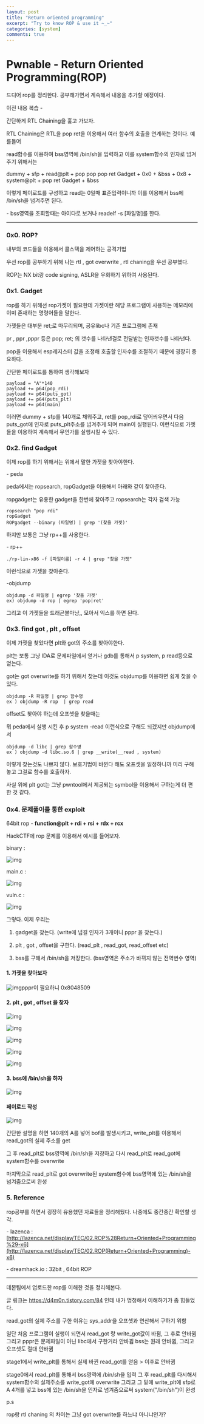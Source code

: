 ```yaml
---
layout: post
title: "Return oriented programming"
excerpt: "Try to know ROP & use it ~_~"
categories: [system]
comments: true 
---
```


<h1>Pwnable - Return Oriented Programming(ROP)</h1>

드디어 rop를 정리한다. 공부해가면서 계속해서 내용을 추가할 예정이다.

이전 내용 복습 -

간단하게 RTL Chaining을 훑고 가보자.

RTL Chaining은 RTL을 pop ret을 이용해서 여러 함수의 호출을 연계하는 것이다. 예를들어 

read함수를 이용하여 bss영역에 /bin/sh을 입력하고 이를 system함수의 인자로 넘겨주기 위해서는

dummy + sfp + read@plt + pop pop pop ret Gadget + 0x0 + &bss + 0x8 + system@plt + pop ret Gadget + &bss 

이렇게 페이로드를 구성하고 read는 0일때 표준입력이니까 이를 이용해서 bss에 /bin/sh을 넘겨주면 된다.

\- bss영역을 조회할때는 아이다로 보거나 readelf -s [파일명]를 한다.

------

### 0x0. ROP?

내부의 코드들을 이용해서 콜스택을 제어하는 공격기법

우선 rop를 공부하기 위해 나는 rtl , got overwrite , rtl chaning을 우선 공부했다. 

ROP는 NX bit랑 code signing, ASLR을 우회하기 위하여 사용된다.



### 0x1. Gadget

rop를 하기 위해선 rop가젯이 필요한데 가젯이란 해당 프로그램이 사용하는 메모리에 이미 존재하는 명령어들을 말한다.

가젯들은 대부분 ret;로 마무리되며, 공유libc나 기존 프로그램에 존재 

pr , ppr ,pppr 등은 pop; ret; 의 갯수를 나타낸걸로 전달받는 인자갯수를 나타낸다.

pop을 이용해서 esp레지스터 값을 조정해 호출할 인자수를 조절하기 때문에 굉장히 중요하다.

간단한 페이로드를 통하여 생각해보자

```
payload = "A"*140
payload += p64(pop_rdi)
payload += p64(puts_got)
payload += p64(puts_plt)
payload += p64(main)
```

이러면 dummy + sfp를 140개로 채워주고, ret를 pop_rdi로 덮어씌우면서 다음 puts_got에 인자로 puts_plt주소를 넘겨주게 되며 main이 실행된다. 이런식으로 가젯들을 이용하여 계속해서 무언가를 실행시킬 수 있다.



### 0x2. find Gadget

이제 rop를 하기 위해서는 위에서 말한 가젯을 찾아야한다. 

\- peda

peda에서는 ropsearch, ropGadget을 이용해서 아래와 같이 찾아준다. 

ropgadget는 유용한 gadget을 한번에 찾아주고 ropsearch는 각자 검색 가능

```
ropsearch "pop rdi"
ropGadget
ROPgadget --binary (파일명) | grep '(찾을 가젯)'
```

 하지만 보통은 그냥 rp++를 사용한다.

\- rp++

```
./rp-lin-x86 -f [파일이름] -r 4 | grep "찾을 가젯" 
```

이런식으로 가젯을 찾아준다.

-objdump

```
objdump -d 파일명 | egrep '찾을 가젯'
ex) objdump -d rop | egrep 'pop|ret'
```

그리고 이 가젯들을 드래곤볼마냥,, 모아서 익스를 하면 된다. 



### 0x3. find got , plt , offset

이제 가젯을 찾았다면 plt와 got의 주소를 찾아야한다. 

plt는 보통 그냥 IDA로 문제파일에서 얻거나 gdb를 통해서 p system, p read등으로 얻는다.

got는 got overwrite를 하기 위해서 찾는데 이것도 objdump를 이용하면 쉽게 찾을 수 있다.

```
objdump -R 파일명 | grep 함수명
ex ) objdump -R rop  | grep read
```

offset도 찾아야 하는데 오프셋을 찾을때는

뭐 peda에서 실행 시킨 후 p system -read 이런식으로 구해도 되겠지만 objdump에서

```
objdump -d libc | grep 함수명
ex ) objdump -d libc.so.6 | grep __write(__read , system)
```

이렇게 찾는것도 나쁘지 않다. 보호기법이 바뀐다 해도 오프셋을 일정하니까 미리 구해놓고 그걸로 함수를 호출하자.

사실 위에 plt got는 그냥 pwntool에서 제공되는 symbol을 이용해서 구하는게 더 편한 것 같다.

### 0x4. 문제풀이를 통한 exploit

64bit rop - **function@plt + rdi + rsi + rdx + rcx**

HackCTF에 rop 문제를 이용해서 예시를 들어보자.



binary :

![img](https://k.kakaocdn.net/dn/bCVi91/btqDLEkBHOe/ZwGmusuBLX8l4wkYmlmPZK/img.png)

main.c :

![img](https://k.kakaocdn.net/dn/GX5BO/btqDMkMKfk0/Z3hIHBlUf3PmXflLrCoJE0/img.png)



vuln.c : 

![img](https://k.kakaocdn.net/dn/bnjNfW/btqDL4i4OOE/yj8Z2QpLRNxubrpKaymqR1/img.png)




그렇다. 이제 우리는 

1. gadget을 찾는다. (write에 넘길 인자가 3개이니 pppr 을 찾는다.)

2. plt , got , offset을 구한다. (read_plt , read_got, read_offset etc)

3. bss를 구해서 /bin/sh을 저장한다. (bss영역은 주소가 바뀌지 않는 전역변수 영역)

   

#### 1. 가젯을 찾아보자

![img](https://k.kakaocdn.net/dn/y6dZ6/btqDJgEZ3Vk/VlTNdRwnjpTsGuEKY63DbK/img.png)pppr이 필요하니 0x8048509

#### 2. plt , got , offset 을 찾자


![img](https://k.kakaocdn.net/dn/pOsdi/btqDIQ7F4L0/l7gHKX2QpDFZnm2Q6GfXf0/img.png)

![img](https://k.kakaocdn.net/dn/XzqOo/btqDL3LfQyQ/jfaLcyyOBYbEdvoEuO8IuK/img.png)

![img](https://k.kakaocdn.net/dn/nnlBg/btqDJgygKad/OOKl9Rv7ZGShk2keDD2MD1/img.png)

![img](https://k.kakaocdn.net/dn/wl61m/btqDH0XcX0U/nIGhJkvxFm1GqiXBCoecyk/img.png)

![img](https://k.kakaocdn.net/dn/cpE3Ey/btqDIQ0W2aK/8xhO8PRiKrccZA33kmM3k1/img.png)



#### 3. bss에 /bin/sh을 하자



![img](https://k.kakaocdn.net/dn/FBfjh/btqDJe1wOBV/BJGagERhojPZOROXYXWrz0/img.png)




#### 페이로드 작성 

![img](https://k.kakaocdn.net/dn/3VsNV/btqDL4J9x79/JBWEGcODxctvhCWSYZzz31/img.png)



간단한 설명을 하면 140개의 A를 넣어 bof를 발생시키고, write_plt를 이용해서 read_got의 실제 주소를 get

그 후 read_plt로 bss영역에 /bin/sh을 저장하고 다시 read_plt로 read_got에 system함수를 overwrite

마지막으로 read_plt로 got overwrite된 system함수에 bss영역에 있는 /bin/sh을 넘겨줌으로써 완성 

### 5. Reference

rop공부를 하면서 굉장히 유용했던 자료들을 정리해뒀다. 나중에도 중간중간 확인할 생각.

\- lazenca : [http://lazenca.net/display/TEC/02.ROP%28Return+Oriented+Programming%29-x6](http://lazenca.net/display/TEC/02.ROP(Return+Oriented+Programming)-x6)

\- dreamhack.io : 32bit , 64bit ROP

------

데몬팀에서 업로드한 rop를 이해한 것을 정리해본다.

글 링크는 https://d4m0n.tistory.com/84 인데 내가 멍청해서 이해하기가 좀 힘들었다. 

read_got의 실제 주소를 구한 이유는 sys_addr을 오프셋과 연산해서 구하기 위함

일단 처음 프로그램이 실행이 되면서 read_got 랑 write_got값이 바뀜, 그 후로 안바뀜 
그리고 pppr은 문제파일이 아닌 libc에서 구한거라 안바뀜 
bss는 원래 안바뀜, 그리고 오프셋도 절대 안바뀜 

stage1에서 write_plt를 통해서 실제 바뀐 read_got를 얻음 > 이후로 안바뀜 

stage0에서 read_plt를 통해서 bss영역에 /bin/sh을 입력 
그 후 read_plt를 다시해서 system함수의 실제주소를 write_got에 overwrite 
그리고 그 밑에 write_plt에 sfp로 A 4개를 넣고 bss에 있는 /bin/sh을 인자로 넘겨줌으로써 
system("/bin/sh")이 완성 

 

p.s 

rop랑 rtl chaning 의 차이는 그냥 got overwrite를 하느냐 아니냐인가?
